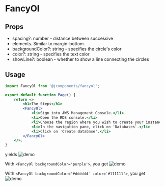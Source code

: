 # FancyOl
## Props
* spacing?: number - distance between successive <li> elements. Similar to margin-bottom.
* backgroundColor?: string - specifies the circle's color
* color?: string - specifies the text color
* showLine?: boolean - whether to show a line connecting the circles

## Usage
```jsx
import FancyOl from '@jcomponents/fancyol';

export default function Page() {
    return <>
        <h1>The Steps</h1>
        <FancyOl>
            <li>Sign into AWS Management Console.</li>
            <li>Open the RDS console.</li>
            <li>Choose the region where you wish to create your instance.</li>
            <li>In the navigation pane, click on 'Databases'.</li>
            <li>Click on 'Create database'.</li>
        </FancyOl>
    </>;
}

```
yields
![demo](https://joelgrayson.com/image/@jcomponents/fancyol/1.png)

With `<FancyOl backgroundColor='purple'>`, you get
![demo](https://joelgrayson.com/image/@jcomponents/fancyol/2.png)

With `<FancyOl backgroundColor='#dddddd' color='#111111'>`, you get
![demo](https://joelgrayson.com/image/@jcomponents/fancyol/3.png)

